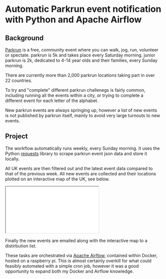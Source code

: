 # Automatic Parkrun event notification with Python and Apache Airflow


## Background

[Parkrun](https://www.parkrun.org.uk/) is a free, community event where you can walk, jog, run, volunteer or spectate. parkrun is 5k and takes place every Saturday morning. junior parkrun is 2k, dedicated to 4-14 year olds and their families, every Sunday morning.

There are currently more than 2,000 parkrun locations taking part in over 22 countries.

To try and "complete" different parkrun challenegs is fairly common, including running all the events within a city, or trying to complete a different event for each letter of the alphabet.

New parkrun events are always springing up, however a list of new events is not published by parkrun itself, mainly to avoid very large turnouts to new events.

## Project

The workflow automatically runs weekly, every Sunday morning. It uses the Python [requests](https://requests.readthedocs.io/en/latest/) library to scrape parkrun event json data and store it locally.

All UK events are then filtered out and the latest event data compared to that of the previous week. All new events are collected and their locations plotted on an interactive map of the UK, see below.

<iframe src="readme_visuals/2023-04-15.html"></iframe>

Finally the new events are emailed along with the interactive map to a distirbution list.

These tasks are orchestrated via [Apache Airflow](https://airflow.apache.org/docs/apache-airflow/stable/index.html), contained within Docker, hosted on a raspberry pi. This is almost certainly overkill for what could feasibly automated with a simple cron job, however it was a good opportunity to expand both my Docker and Airflow knowledge.